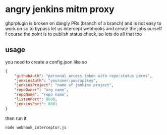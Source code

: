 # angry jenkins mitm proxy

ghprplugin is broken on dangly PRs (branch of a branch) and is not easy to work on
so to bypass let us intercept webhooks and create the jobs ourself
f course the point is to publish status check, so lets do all that too

## usage

you need to create a config.json like so

```json
{
    "githubAuth": "personal access token with repo:status perms",
    "jenkinsAuth": "youruser:yourapikey",
    "jenkinsProject": "name of jenkins project",
    "repoOwner": "org name",
    "repoName": "repo name",
    "listenPort": 8080,
    "jenkinsPort": 8081
}
```

then run it

`node webhook_interceptor.js`